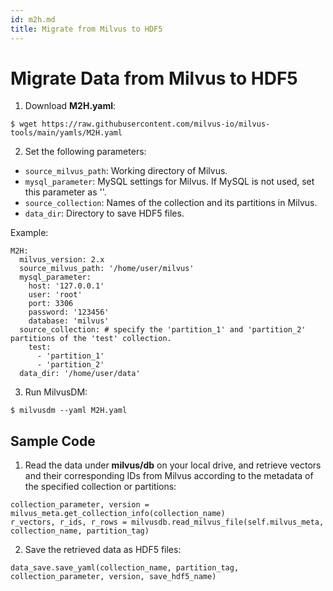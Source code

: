 ```yaml
---
id: m2h.md
title: Migrate from Milvus to HDF5
---
```

# Migrate Data from Milvus to HDF5

1. Download **M2H.yaml**:

```
$ wget https://raw.githubusercontent.com/milvus-io/milvus-tools/main/yamls/M2H.yaml
```

2. Set the following parameters:
- `source_milvus_path`: Working directory of Milvus. 
- `mysql_parameter`: MySQL settings for Milvus. If MySQL is not used, set this parameter as ''.
- `source_collection`: Names of the collection and its partitions in Milvus.
- `data_dir`: Directory to save HDF5 files.

Example:
```
M2H:
  milvus_version: 2.x
  source_milvus_path: '/home/user/milvus'
  mysql_parameter:
    host: '127.0.0.1'
    user: 'root'
    port: 3306
    password: '123456'
    database: 'milvus'
  source_collection: # specify the 'partition_1' and 'partition_2' partitions of the 'test' collection.
    test:
      - 'partition_1'
      - 'partition_2'
  data_dir: '/home/user/data'
```

3. Run MilvusDM:
```
$ milvusdm --yaml M2H.yaml
```

## Sample Code
1. Read the data under **milvus/db** on your local drive, and retrieve vectors and their corresponding IDs from Milvus according to the metadata of the specified collection or partitions:

```
collection_parameter, version = milvus_meta.get_collection_info(collection_name)
r_vectors, r_ids, r_rows = milvusdb.read_milvus_file(self.milvus_meta, collection_name, partition_tag)
```

2. Save the retrieved data as HDF5 files:

```
data_save.save_yaml(collection_name, partition_tag, collection_parameter, version, save_hdf5_name)
```

